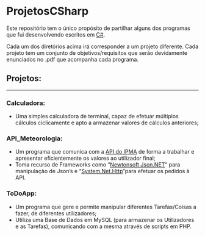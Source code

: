 # ProjetosCSharp

Este repositório tem o único propósito de partilhar alguns dos programas que fui desenvolvendo escritos em [C#](https://docs.microsoft.com/en-us/dotnet/csharp/).

Cada um dos diretórios acima irá corresponder a um projeto diferente. Cada projeto tem um conjunto de objetivos/requisitos que serão devidamente enunciados no .pdf que acompanha cada programa.

## Projetos:

---

### Calculadora: 
- Uma simples calculadora de terminal, capaz de efetuar múltiplos cálculos ciclicamente e apto a armazenar valores de cálculos anteriores;

### API_Meteorologia:
 - Um programa que comunica com a [API do IPMA](http://api.ipma.pt/) de forma a trabalhar e apresentar eficientemente os valores ao utilizador final;
 - Toma recurso de Frameworks como “[Newtonsoft Json.NET](https://www.newtonsoft.com/json)” para manipulação de Json’s e “[System.Net.Http](https://docs.microsoft.com/en-us/dotnet/api/system.net.http.httpclient?view=netframework-4.7.2)”para efetuar os pedidos à API.

### ToDoApp:
 - Um programa que gere e permite manipular diferentes Tarefas/Coisas a fazer, de diferentes utilizadores;
 - Utiliza uma Base de Dados em MySQL (para armazenar os Utilizadores e as Tarefas), comunicando com a mesma através de scripts em PHP.
